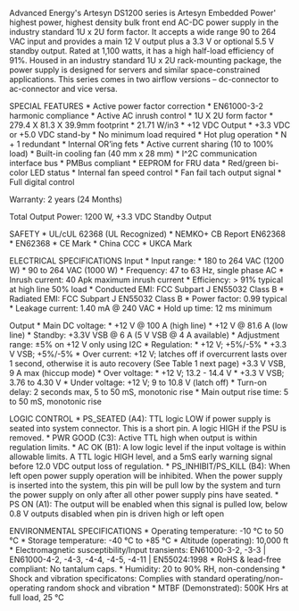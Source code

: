 Advanced Energy's Artesyn DS1200 series is Artesyn Embedded Power' highest power, highest density bulk front end AC-DC power supply in the industry standard 1U x 2U form factor. It accepts a wide range 90 to 264 VAC input and provides a main 12 V output plus a 3.3 V or optional 5.5 V standby output. Rated at 1,100 watts, it has a high half-load efficiency of 91%. Housed in an industry standard 1U x 2U rack-mounting package, the power supply is designed for servers and similar space-constrained applications. This series comes in two airflow versions – dc-connector to ac-connector and vice versa.

SPECIAL FEATURES
    * Active power factor correction
    * EN61000-3-2 harmonic compliance
    * Active AC inrush control
    * 1U X 2U form factor
    * 279.4 X 81.3 X 39.9mm footprint
    * 21.71 W/in3
    * +12 VDC Output
    * +3.3 VDC or +5.0 VDC stand-by
    * No minimum load required
    * Hot plug operation
    * N + 1 redundant
    * Internal OR’ing fets
    * Active current sharing (10 to 100% load)
    * Built-in cooling fan (40 mm x 28 mm)
    * I^2C communication interface bus
    * PMBus compliant
    * EEPROM for FRU data
    * Red/green bi-color LED status
    * Internal fan speed control
    * Fan fail tach output signal
    * Full digital control

Warranty: 2 years (24 Months)

Total Output Power: 1200 W, +3.3 VDC Standby Output

SAFETY
    * UL/cUL 62368 (UL Recognized)
    * NEMKO+ CB Report EN62368
    * EN62368
    * CE Mark
    * China CCC
    * UKCA Mark

ELECTRICAL SPECIFICATIONS
Input
    * Input range: 
        * 180 to 264 VAC (1200 W)
        * 90 to 264 VAC (1000 W)
    * Frequency: 47 to 63 Hz, single phase AC
    * Inrush current: 40 Apk maximum inrush current
    * Efficiency: > 91% typical at high line 50% load
    * Conducted EMI: FCC Subpart J EN55032 Class B
    * Radiated EMI: FCC Subpart J EN55032 Class B
    * Power factor: 0.99 typical
    * Leakage current: 1.40 mA @ 240 VAC
    * Hold up time: 12 ms minimum

Output
    * Main DC voltage:
        * +12 V @ 100 A (high line)
        * +12 V @ 81.6 A (low line)
    * Standby: +3.3V VSB @ 6 A (5 V VSB @ 4 A available)
    * Adjustment range: ±5% on +12 V only using I2C
    * Regulation: 
        * +12 V; +5%/-5%
        * +3.3 V VSB; +5%/-5%
    * Over current: +12 V; latches off if overcurrent lasts over 1 second, otherwise it is auto recovery (See Table 1 next page) +3.3 V VSB, 9 A max (hiccup mode)
    * Over voltage: 
        * +12 V; 13.2 - 14.4 V
        * +3.3 V VSB; 3.76 to 4.30 V
    * Under voltage: +12 V; 9 to 10.8 V (latch off)
    * Turn-on delay: 2 seconds max, 5 to 50 mS, monotonic rise
    * Main output rise time: 5 to 50 mS, monotonic rise

LOGIC CONTROL
    * PS_SEATED (A4): TTL logic LOW if power supply is seated into system connector. This is a short pin. A logic HIGH if the PSU is removed.
    * PWR GOOD (C3): Active TTL high when output is within regulation limits.
    * AC OK (B1): A low logic level if the input voltage is within allowable limits. A TTL logic   HIGH level, and a 5mS early warning signal before 12.0 VDC output loss of regulation.
    * PS_INHIBIT/PS_KILL (B4): When left open power supply operation will be inhibited. When the power supply is inserted into the system, this pin will be pull low by the system and turn the power supply on only after all other power supply pins have seated.
    * PS ON (A1): The output will be enabled when this signal is pulled low, below 0.8 V outputs disabled when pin is driven high or left open

ENVIRONMENTAL SPECIFICATIONS
    * Operating temperature: -10 °C to 50 °C
    * Storage temperature: -40 °C to +85 °C
    * Altitude (operating): 10,000 ft
    * Electromagnetic susceptibility/Input transients: EN61000-3-2, -3-3 | EN61000-4-2, -4-3, -4-4, -4-5, -4-11 | EN55024:1998
    * RoHS & lead-free compliant: No tantalum caps.
    * Humidity: 20 to 90% RH, non-condensing
    * Shock and vibration specificatons: Complies with standard operating/non-operating random shock and vibration
    * MTBF (Demonstrated): 500K Hrs at full load, 25 °C